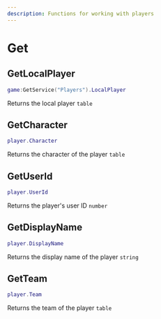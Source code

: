 ```yaml
---
description: Functions for working with players
---
```


# Get

## GetLocalPlayer
```lua
game:GetService("Players").LocalPlayer
```
Returns the local player `table`

## GetCharacter
```lua
player.Character
```
Returns the character of the player `table`

## GetUserId
```lua
player.UserId
```
Returns the player's user ID `number`

## GetDisplayName
```lua
player.DisplayName
```
Returns the display name of the player `string`

## GetTeam
```lua
player.Team
```
Returns the team of the player `table`